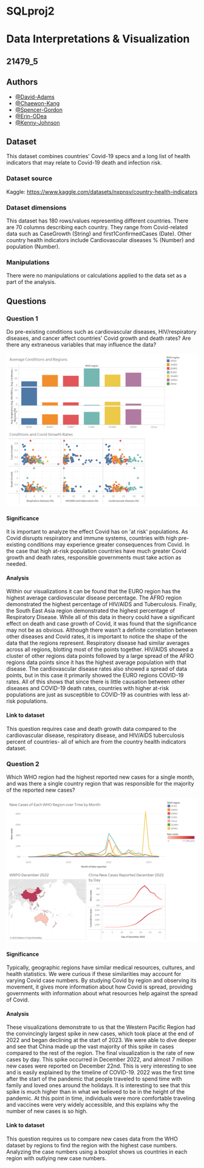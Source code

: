 # SQLproj2

# Data Interpretations & Visualization
## 21479_5




## Authors

- [@David-Adams](https://github.com/dra27013/GroupProject_Tableau)
- [@Chaewon-Kang](https://github.com/cwon-kang/khaki)
- [@Spencer-Gordon](https://github.com/SpencerGordon16/GroupProject2MIST4610.git) 
- [@Erin-ODea](https://github.com/erinodea/SQLproj2)
- [@Kenny-Johnson](https://github.com/kmj07215/4610-GP-2) 



## Dataset
This dataset combines countries' Covid-19 specs and a long list of health indicators that may relate to  Covid-19 death and infection risk.

### Dataset source
Kaggle: https://www.kaggle.com/datasets/nxpnsv/country-health-indicators 

### Dataset dimensions
This dataset has 180 rows/values representing different countries. There are 70 columns describing each country. They range from Covid-related data such as CaseGrowth (String) and first1ConfirmedCases (Date). Other country health indicators include Cardiovascular diseases % (Number) and population (Number).

### Manipulations
There were no manipulations or calculations applied to the data set as a part of the analysis. 

## Questions

### Question 1
Do pre-existing conditions such as cardiovascular diseases, HIV/respiratory diseases, and cancer affect countries' Covid growth and death rates? Are there any extraneous variables that may influence the data?

![Logo](https://github.com/cwon-kang/khaki/blob/main/question%201%20dashboard.png?raw=true)


#### Significance
It is important to analyze the effect Covid has on 'at risk' populations. As Covid disrupts respiratory and immune systems, countries with high pre-existing conditions may experience greater consequences from Covid. 
In the case that high at-risk population countries have much greater Covid growth and death rates, responsible governments must take action as needed.

#### Analysis
Within our visualizations it can be found that the EURO region has the highest average cardiovascular disease percentage. The AFRO region demonstrated the highest percentage of HIV/AIDS and Tuberculosis. Finally, the South East Asia region demonstrated the highest percentage of Respiratory Disease. While all of this data in theory could have a significant effect on death and case growth of Covid, it was found that the significance may not be as obvious. Although there wasn’t a definite correlation between other diseases and Covid rates, it is important to notice the shape of the data that the regions represent. Respiratory disease had similar averages across all regions, blotting most of the points together. HIV/AIDS showed a cluster of other regions data points followed by a large spread of the AFRO regions data points since it has the highest average population with that disease. The cardiovascular disease rates also showed a spread of data points, but in this case it primarily showed the EURO regions COVID-19 rates. All of this shows that since there is little causation between other diseases and COVID-19 death rates, countries with higher at-risk populations are just as susceptible to COVID-19 as countries with less at-risk populations.

#### Link to dataset
This question requires case and death growth data compared to the cardiovascular disease, respiratory disease, and HIV/AIDS tuberculosis percent of countries- all of which are from the country health indicators dataset.

### Question 2
Which WHO region had the highest reported new cases for a single month, and was there a single country region that was responsible for the majority of the reported new cases? 


![Logo](https://raw.githubusercontent.com/SpencerGordon16/GroupProject2MIST4610/85f49ead2dd4eee6ccb365d157d14ff24c928ebd/Q2%20-%20Final.png)

#### Significance
Typically, geographic regions have similar medical resources, cultures, and health statistics. We were curious if these similarities may account for varying Covid case numbers. 
By studying Covid by region and observing its movement, it gives more information about how Covid is spread, providing governments with information about what resources help against the spread of Covid. 
#### Analysis
These visualizations demonstrate to us that the Western Pacific Region had the convincingly largest spike in new cases, which took place at the end of 2022 and began declining at the start of 2023. We were able to dive deeper and see that China made up the vast majority of this spike in cases compared to the rest of the region. The final visualization is the rate of new cases by day. This spike occurred in December 2022, and almost 7 million new cases were reported on December 22nd. This is very interesting to see and is easily explained by the timeline of COVID-19. 2022 was the first time after the start of the pandemic that people traveled to spend time with family and loved ones around the holidays. It is interesting to see that this spike is much higher than in what we believed to be in the height of the pandemic. At this point in time, individuals were more comfortable traveling and vaccines were very widely accessible, and this explains why the number of new cases is so high.

#### Link to dataset
This question requires us to compare new cases data from the WHO dataset by regions to find the region with the highest case numbers. Analyzing the case numbers using a boxplot shows us countries in each region with outlying new case numbers. 



